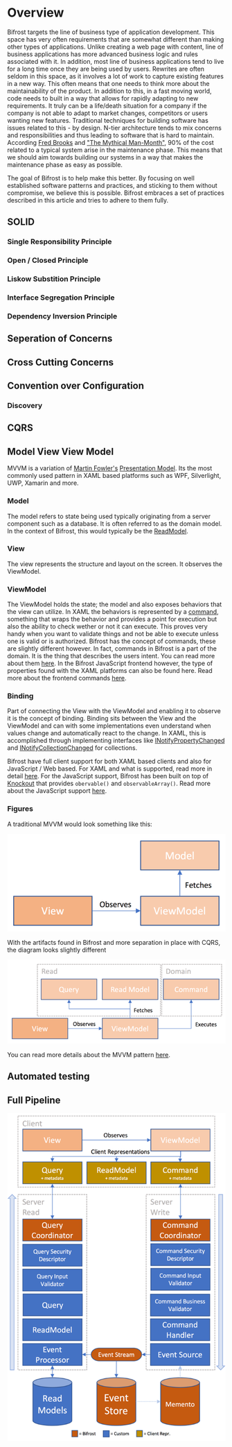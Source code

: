 # Overview

Bifrost targets the line of business type of application development. This space has very often requirements that
are somewhat different than making other types of applications. Unlike creating a web page with content, line of business
applications has more advanced business logic and rules associated with it. In addition, most line of business applications
tend to live for a long time once they are being used by users. Rewrites are often seldom in this space, as it involves a lot of
work to capture existing features in a new way. This often means that one needs to think more about the maintainability
of the product. In addition to this, in a fast moving world, code needs to built in a way that allows for rapidly
adapting to new requirements. It truly can be a life/death situation for a company if the company is not able to adapt
to market changes, competitors or users wanting new features. Traditional techniques for building software has issues
related to this - by design. N-tier architecture tends to mix concerns and responsibilities and thus leading to
software that is hard to maintain. According [Fred Brooks](https://en.wikipedia.org/wiki/Fred_Brooks) and
["The Mythical Man-Month"](https://en.wikipedia.org/wiki/The_Mythical_Man-Month), 90% of the cost
related to a typical system arise in the maintenance phase. This means that we should aim towards building our systems
in a way that makes the maintenance phase as easy as possible.

The goal of Bifrost is to help make this better. By focusing on well established software patterns and practices,
and sticking to them without compromise, we believe this is possible. Bifrost embraces a set of practices described 
in this article and tries to adhere to them fully.

## SOLID

### Single Responsibility Principle

### Open / Closed Principle

### Liskow Substition Principle

### Interface Segregation Principle

### Dependency Inversion Principle

## Seperation of Concerns

## Cross Cutting Concerns

## Convention over Configuration

### Discovery

## CQRS



## Model View View Model

MVVM is a variation of [Martin Fowler's](https://en.wikipedia.org/wiki/Martin_Fowler) [Presentation Model](http://martinfowler.com/eaaDev/PresentationModel.html).
Its the most commonly used pattern in XAML based platforms such as WPF, Silverlight, UWP, Xamarin and more.

### Model

The model refers to state being used typically originating from a server component such as a database.
It is often referred to as the domain model. In the context of Bifrost, this would typically be the [ReadModel](read_model.md).

### View

The view represents the structure and layout on the screen. It observes the ViewModel.

### ViewModel

The ViewModel holds the state; the model and also exposes behaviors that the view can utilize.
In XAML the behaviors is represented by a [command](https://msdn.microsoft.com/en-us/library/system.windows.input.icommand(v=vs.110).aspx),
something that wraps the behavior and provides a point for execution but also the ability to check wether or not
it can execute. This proves very handy when you want to validate things and not be able to execute unless one is valid or is authorized.
Bifrost has the concept of commands, these are slightly different however. In fact, commands in Bifrost is a part of the domain.
It is the thing that describes the users intent. You can read more about them [here](../Backend/Commands/introduction.md).
In the Bifrost JavaScript frontend however, the type of properties found with the XAML platforms
can also be found here. Read more about the frontend commands [here](../Frontend/JavaScript/commands.md).

### Binding

Part of connecting the View with the ViewModel and enabling it to observe it is the concept of binding.
Binding sits between the View and the ViewModel and can with some implementations even understand when values change
and automatically react to the change. In XAML, this is accomplished through implementing interfaces like [INotifyPropertyChanged](https://msdn.microsoft.com/en-us/library/system.componentmodel.inotifypropertychanged(v=vs.110).aspx)
and [INotifyCollectionChanged](https://msdn.microsoft.com/en-us/library/system.collections.specialized.inotifycollectionchanged(v=vs.110).aspx)
for collections.

Bifrost have full client support for both XAML based clients and also for JavaScript / Web based.
For XAML and what is supported, read more in detail [here](../Frontend/XAML).
For the JavaScript support, Bifrost has been built on top of [Knockout](http://knockoutjs.com) that provides ``obervable()`` and ``observableArray()``.
Read more about the JavaScript support [here](../Frontend/JavaScript).


### Figures

A traditional MVVM would look something like this:

![MVVM Architectural Diagram](images/mvvm.png)

With the artifacts found in Bifrost and more separation in place with CQRS, the diagram looks slightly different

![MVVM Architectural Diagram - Bifrost artifacts](images/mvvm_bifrost.png)

You can read more details about the MVVM pattern [here](https://en.wikipedia.org/wiki/Model–view–viewmodel).

## Automated testing


## Full Pipeline

![Bifrost Pipeline](images/full_pipeline.png)